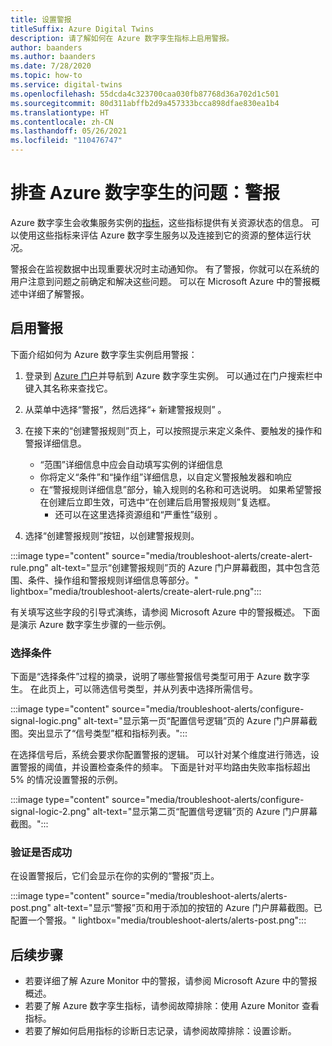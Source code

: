 ```yaml
---
title: 设置警报
titleSuffix: Azure Digital Twins
description: 请了解如何在 Azure 数字孪生指标上启用警报。
author: baanders
ms.author: baanders
ms.date: 7/28/2020
ms.topic: how-to
ms.service: digital-twins
ms.openlocfilehash: 55dcda4c323700caa030fb87768d36a702d1c501
ms.sourcegitcommit: 80d311abffb2d9a457333bcca898dfae830ea1b4
ms.translationtype: HT
ms.contentlocale: zh-CN
ms.lasthandoff: 05/26/2021
ms.locfileid: "110476747"
---
```

# <a name="troubleshooting-azure-digital-twins-alerts"></a>排查 Azure 数字孪生的问题：警报

Azure 数字孪生会收集服务实例的[指标](troubleshoot-metrics.md)，这些指标提供有关资源状态的信息。 可以使用这些指标来评估 Azure 数字孪生服务以及连接到它的资源的整体运行状况。

警报会在监视数据中出现重要状况时主动通知你。 有了警报，你就可以在系统的用户注意到问题之前确定和解决这些问题。 可以在 Microsoft Azure 中的警报概述中详细了解警报。

## <a name="turn-on-alerts"></a>启用警报

下面介绍如何为 Azure 数字孪生实例启用警报：

1. 登录到 [Azure 门户](https://portal.azure.com)并导航到 Azure 数字孪生实例。 可以通过在门户搜索栏中键入其名称来查找它。 

2. 从菜单中选择“警报”，然后选择“+ 新建警报规则” 。

3. 在接下来的“创建警报规则”页上，可以按照提示来定义条件、要触发的操作和警报详细信息。     
    * “范围”详细信息中应会自动填写实例的详细信息
    * 你将定义“条件”和“操作组”详细信息，以自定义警报触发器和响应 
    * 在“警报规则详细信息”部分，输入规则的名称和可选说明。 如果希望警报在创建后立即生效，可选中“在创建后启用警报规则”复选框。
        - 还可以在这里选择资源组和“严重性”级别 。

4. 选择“创建警报规则”按钮，以创建警报规则。

:::image type="content" source="media/troubleshoot-alerts/create-alert-rule.png" alt-text="显示“创建警报规则”页的 Azure 门户屏幕截图，其中包含范围、条件、操作组和警报规则详细信息等部分。" lightbox="media/troubleshoot-alerts/create-alert-rule.png":::

有关填写这些字段的引导式演练，请参阅 Microsoft Azure 中的警报概述。 下面是演示 Azure 数字孪生步骤的一些示例。

### <a name="select-conditions"></a>选择条件

下面是“选择条件”过程的摘录，说明了哪些警报信号类型可用于 Azure 数字孪生。 在此页上，可以筛选信号类型，并从列表中选择所需信号。

:::image type="content" source="media/troubleshoot-alerts/configure-signal-logic.png" alt-text="显示第一页“配置信号逻辑”页的 Azure 门户屏幕截图。突出显示了“信号类型”框和指标列表。":::

在选择信号后，系统会要求你配置警报的逻辑。 可以针对某个维度进行筛选，设置警报的阈值，并设置检查条件的频率。 下面是针对平均路由失败率指标超出 5% 的情况设置警报的示例。

:::image type="content" source="media/troubleshoot-alerts/configure-signal-logic-2.png" alt-text="显示第二页“配置信号逻辑”页的 Azure 门户屏幕截图。":::

### <a name="verify-success"></a>验证是否成功

在设置警报后，它们会显示在你的实例的“警报”页上。
 
:::image type="content" source="media/troubleshoot-alerts/alerts-post.png" alt-text="显示“警报”页和用于添加的按钮的 Azure 门户屏幕截图。已配置一个警报。" lightbox="media/troubleshoot-alerts/alerts-post.png":::

## <a name="next-steps"></a>后续步骤

* 若要详细了解 Azure Monitor 中的警报，请参阅 Microsoft Azure 中的警报概述。
* 若要了解 Azure 数字孪生指标，请参阅故障排除：使用 Azure Monitor 查看指标。
* 若要了解如何启用指标的诊断日志记录，请参阅故障排除：设置诊断。
